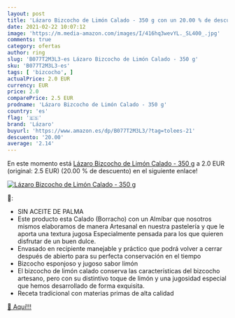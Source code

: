 ```yaml
---
layout: post
title: 'Lázaro Bizcocho de Limón Calado - 350 g con un 20.00 % de descuento'
date: 2021-02-22 10:07:12
image: 'https://m.media-amazon.com/images/I/416hq3wevYL._SL400_.jpg'
comments: true
category: ofertas
author: ring
slug: 'B077T2M3L3-es Lázaro Bizcocho de Limón Calado - 350 g'
sku: 'B077T2M3L3-es'
tags: [ 'bizcocho', ]
actualPrice: 2.0 EUR
currency: EUR
price: 2.0
comparePrice: 2.5 EUR
prodname: 'Lázaro Bizcocho de Limón Calado - 350 g'
country: 'es'
flag: '🇪🇸'
brand: 'Lázaro'
buyurl: 'https://www.amazon.es/dp/B077T2M3L3/?tag=tolees-21'
descuento: '20.00'
average: '2.14'
---
```


En este momento está [Lázaro Bizcocho de Limón Calado - 350 g](https://www.amazon.es/dp/B077T2M3L3/?tag=tolees-21) a 2.0 EUR (original: 2.5 EUR) (20.00 %  de descuento) en el siguiente enlace!

[![Lázaro Bizcocho de Limón Calado - 350 g](https://m.media-amazon.com/images/I/416hq3wevYL._SL400_.jpg)](https://www.amazon.es/dp/B077T2M3L3/?tag=tolees-21)

🔎:

- SIN ACEITE DE PALMA
- Este producto esta Calado (Borracho) con un Almíbar que nosotros mismos elaboramos de manera Artesanal en nuestra pastelería y que le aporta una textura jugosa Especialmente pensada para los que quieren disfrutar de un buen dulce.
- Envasado en recipiente manejable y práctico que podrá volver a cerrar después de abierto para su perfecta conservación en el tiempo
- Bizcocho esponjoso y jugoso sabor limón
- El bizcocho de limón calado conserva las características del bizcocho artesano, pero con su distintivo toque de limón y una jugosidad especial que hemos desarrollado de forma exquisita.
- Receta tradicional con materias primas de alta calidad

[🛒 Aquí!!!](https://www.amazon.es/dp/B077T2M3L3/?tag=tolees-21)
